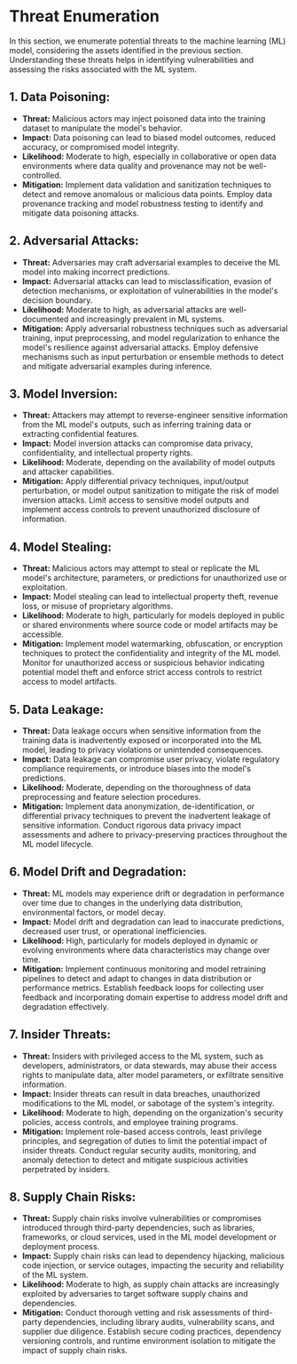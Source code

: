 # Threat Enumeration
In this section, we enumerate potential threats to the machine learning (ML) model, considering the assets identified in the previous section. Understanding these threats helps in identifying vulnerabilities and assessing the risks associated with the ML system.


## 1. Data Poisoning:

- **Threat:** Malicious actors may inject poisoned data into the training dataset to manipulate the model's behavior.
- **Impact:** Data poisoning can lead to biased model outcomes, reduced accuracy, or compromised model integrity.
- **Likelihood:** Moderate to high, especially in collaborative or open data environments where data quality and provenance may not be well-controlled.
- **Mitigation:** Implement data validation and sanitization techniques to detect and remove anomalous or malicious data points. Employ data provenance tracking and model robustness testing to identify and mitigate data poisoning attacks.


## 2. Adversarial Attacks:

- **Threat:** Adversaries may craft adversarial examples to deceive the ML model into making incorrect predictions.
- **Impact:** Adversarial attacks can lead to misclassification, evasion of detection mechanisms, or exploitation of vulnerabilities in the model's decision boundary.
- **Likelihood:** Moderate to high, as adversarial attacks are well-documented and increasingly prevalent in ML systems.
- **Mitigation:** Apply adversarial robustness techniques such as adversarial training, input preprocessing, and model regularization to enhance the model's resilience against adversarial attacks. Employ defensive mechanisms such as input perturbation or ensemble methods to detect and mitigate adversarial examples during inference.

## 3. Model Inversion:

- **Threat:** Attackers may attempt to reverse-engineer sensitive information from the ML model's outputs, such as inferring training data or extracting confidential features.
- **Impact:** Model inversion attacks can compromise data privacy, confidentiality, and intellectual property rights.
- **Likelihood:** Moderate, depending on the availability of model outputs and attacker capabilities.
- **Mitigation:** Apply differential privacy techniques, input/output perturbation, or model output sanitization to mitigate the risk of model inversion attacks. Limit access to sensitive model outputs and implement access controls to prevent unauthorized disclosure of information.

## 4. Model Stealing:

- **Threat:** Malicious actors may attempt to steal or replicate the ML model's architecture, parameters, or predictions for unauthorized use or exploitation.
- **Impact:** Model stealing can lead to intellectual property theft, revenue loss, or misuse of proprietary algorithms.
- **Likelihood:** Moderate to high, particularly for models deployed in public or shared environments where source code or model artifacts may be accessible.
- **Mitigation:** Implement model watermarking, obfuscation, or encryption techniques to protect the confidentiality and integrity of the ML model. Monitor for unauthorized access or suspicious behavior indicating potential model theft and enforce strict access controls to restrict access to model artifacts.

## 5. Data Leakage:

- **Threat:** Data leakage occurs when sensitive information from the training data is inadvertently exposed or incorporated into the ML model, leading to privacy violations or unintended consequences.
- **Impact:** Data leakage can compromise user privacy, violate regulatory compliance requirements, or introduce biases into the model's predictions.
- **Likelihood:** Moderate, depending on the thoroughness of data preprocessing and feature selection procedures.
- **Mitigation:** Implement data anonymization, de-identification, or differential privacy techniques to prevent the inadvertent leakage of sensitive information. Conduct rigorous data privacy impact assessments and adhere to privacy-preserving practices throughout the ML model lifecycle.

## 6. Model Drift and Degradation:

- **Threat:** ML models may experience drift or degradation in performance over time due to changes in the underlying data distribution, environmental factors, or model decay.
- **Impact:** Model drift and degradation can lead to inaccurate predictions, decreased user trust, or operational inefficiencies.
- **Likelihood:** High, particularly for models deployed in dynamic or evolving environments where data characteristics may change over time.
- **Mitigation:** Implement continuous monitoring and model retraining pipelines to detect and adapt to changes in data distribution or performance metrics. Establish feedback loops for collecting user feedback and incorporating domain expertise to address model drift and degradation effectively.

## 7. Insider Threats:
- **Threat:** Insiders with privileged access to the ML system, such as developers, administrators, or data stewards, may abuse their access rights to manipulate data, alter model parameters, or exfiltrate sensitive information.
- **Impact:** Insider threats can result in data breaches, unauthorized modifications to the ML model, or sabotage of the system's integrity.
- **Likelihood:** Moderate to high, depending on the organization's security policies, access controls, and employee training programs.
- **Mitigation:** Implement role-based access controls, least privilege principles, and segregation of duties to limit the potential impact of insider threats. Conduct regular security audits, monitoring, and anomaly detection to detect and mitigate suspicious activities perpetrated by insiders.

## 8. Supply Chain Risks:
- **Threat:** Supply chain risks involve vulnerabilities or compromises introduced through third-party dependencies, such as libraries, frameworks, or cloud services, used in the ML model development or deployment process.
- **Impact:** Supply chain risks can lead to dependency hijacking, malicious code injection, or service outages, impacting the security and reliability of the ML system.
- **Likelihood:** Moderate to high, as supply chain attacks are increasingly exploited by adversaries to target software supply chains and dependencies.
- **Mitigation:** Conduct thorough vetting and risk assessments of third-party dependencies, including library audits, vulnerability scans, and supplier due diligence. Establish secure coding practices, dependency versioning controls, and runtime environment isolation to mitigate the impact of supply chain risks.









